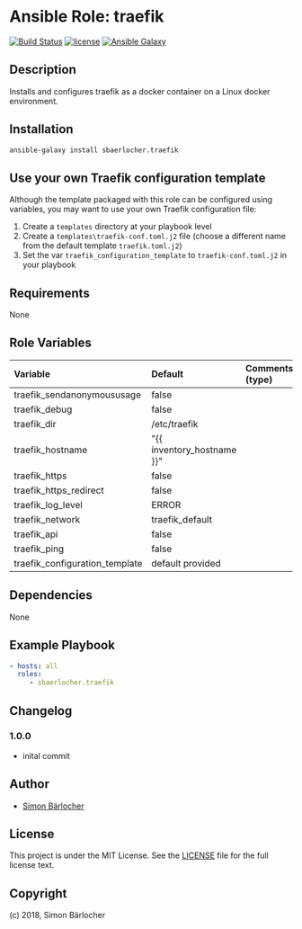 # Ansible Role: traefik

[![Build Status](https://travis-ci.org/sbaerlocher/ansible.traefik.svg?branch=master)](https://travis-ci.org/sbaerlocher/ansible.traefik) [![license](https://img.shields.io/github/license/mashape/apistatus.svg)](https://sbaerlo.ch/licence) [![Ansible Galaxy](https://img.shields.io/badge/ansible--galaxy-traefik-blue.svg)](https://galaxy.ansible.com/sbaerlocher/traefik)

## Description

Installs and configures traefik as a docker container on a Linux docker environment.

## Installation

```bash
ansible-galaxy install sbaerlocher.traefik
```

## Use your own Traefik configuration template

Although the template packaged with this role can be configured using variables, you may want to use your own Traefik configuration file:

1. Create a `templates` directory at your playbook level
2. Create a `templates\traefik-conf.toml.j2` file (choose a different name from the default template `traefik.toml.j2`)
3. Set the var `traefik_configuration_template` to `traefik-conf.toml.j2` in your playbook

## Requirements

None

## Role Variables

| Variable             | Default     | Comments (type)                                   |
| :---                 | :---        | :---                                              |
| traefik_sendanonymoususage | false | |
| traefik_debug | false | |
| traefik_dir | /etc/traefik | |
| traefik_hostname | "{{ inventory_hostname }}" | |
| traefik_https | false | |
| traefik_https_redirect | false | |
| traefik_log_level | ERROR | |
| traefik_network | traefik_default | |
| traefik_api | false | |
| traefik_ping | false | |
| traefik_configuration_template | default provided | |

## Dependencies

None

## Example Playbook

```yml
- hosts: all
  roles:
     - sbaerlocher.traefik
```

## Changelog

### 1.0.0

* inital commit

## Author

* [Simon Bärlocher](https://sbaerlocher.ch)

## License

This project is under the MIT License. See the [LICENSE](https://sbaerlo.ch/licence) file for the full license text.

## Copyright

(c) 2018, Simon Bärlocher
